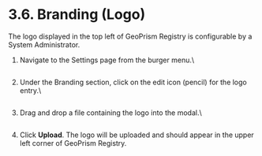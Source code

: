 # 3.6. Branding (Logo)

The logo displayed in the top left of GeoPrism Registry is configurable by a System Administrator.

1.  Navigate to the Settings page from the burger menu.\\

    <figure><img src="https://lh3.googleusercontent.com/A-M7iYl4XCOfduRO8cMqDWsOFCeaajEBm4hx3ApS0xRt7QyVFfuIOgIaokkjw8RcVvwRNH3vTO6_dI2aqntblFbuMqrBr1GyQMEkW0dUsWjBtSDCbw85cAL1SOvFNls4Mf7tveAjpBOt7KKexhEIIdVRLlWoytYx6F1oGhEm4ZdYoxmSvH2m5Z-1" alt=""><figcaption></figcaption></figure>
2.  Under the Branding section, click on the edit icon (pencil) for the logo entry.\\

    <figure><img src="https://lh5.googleusercontent.com/ak9JP82xzqi8JyHfcPKB7_ET2sm8qY8xYe64m8SVHoCph6vFNkeqgr2N2d6rRrianJr7o9d9mkiq6qs9wygtP0l2KwTaE19bY3yI0_gSmZGmvYLrcAZ54Ss6UCe5UTbBHwx8gBbXiiju6lbz9Y9lPKi7ORPYnCwTjwMZjTaqvJSovwxnOuMJHGL1" alt=""><figcaption></figcaption></figure>
3.  Drag and drop a file containing the logo into the modal.\\

    <figure><img src="https://lh4.googleusercontent.com/tyrwO0UVjPz_2ZeQGHqcvGz-judKdiAvjHgJ2MhZPGqdaLAw9RMS9vY0XfKOjQtt6Ir_jQ8VLzq8UYb1j41qj0KScvkJLPED8PHCrBkWn6MizZlLwBw3KjGg4yFkQlJqL8xFAj-YlmhFuSXDqb1iZV7rUDtNvrEUXeWRz-3tMhmvf0My_gPAlIQn" alt=""><figcaption></figcaption></figure>
4. Click **Upload**. The logo will be uploaded and should appear in the upper left corner of GeoPrism Registry.
